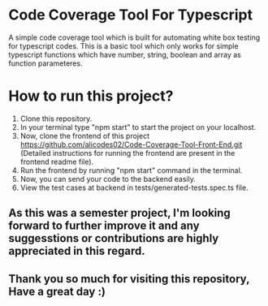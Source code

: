 # Code Coverage Tool For Typescript

A simple code coverage tool which is built for automating white box testing for typescript codes. This is a basic tool which only works for simple typescript functions which have number, string, boolean and array as function parameteres.

# How to run this project?

1. Clone this repository.
2. In your terminal type "npm start" to start the project on your localhost.
3. Now, clone the frontend of this project https://github.com/alicodes02/Code-Coverage-Tool-Front-End.git (Detailed instructions for running the frontend are present in the frontend readme file).
4. Run the frontend by running "npm start" command in the terminal.
5. Now, you can send your code to the backend easily.
6. View the test cases at backend in tests/generated-tests.spec.ts file.

## As this was a semester project, I'm looking forward to further improve it and any suggesstions or contributions are highly appreciated in this regard.

## Thank you so much for visiting this repository, Have a great day :)
